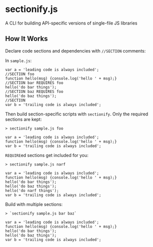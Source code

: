 # sectionify.js #

A CLI for building API-specific versions of single-file JS libraries

## How It Works ##

Declare code sections and dependencies with `//SECTION` comments:

In `sample.js`:

    var a = 'leading code is always included';
    //SECTION foo
    function hello(msg) {console.log('hello ' + msg);}
    //SECTION bar REQUIRES foo
    hello('do bar things');
    //SECTION baz REQUIRES foo
    hello('do baz things');
    //SECTION
    var b = 'trailing code is always included';

Then build section-specific scripts with `sectionify`.  Only the required sections are kept:

    > sectionify sample.js foo

    var a = 'leading code is always included';
    function hello(msg) {console.log('hello ' + msg);}
    var b = 'trailing code is always included';

`REQUIRE`ed sections get included for you:

    > sectionify sample.js narf

    var a = 'leading code is always included';
    function hello(msg) {console.log('hello ' + msg);}
    hello('do bar things');
    hello('do baz things');
    hello('do narf things');
    var b = 'trailing code is always included';

Build with multiple sections:

    > `sectionify sample.js bar baz`

    var a = 'leading code is always included';
    function hello(msg) {console.log('hello ' + msg);}
    hello('do bar things');
    hello('do baz things');
    var b = 'trailing code is always included';
